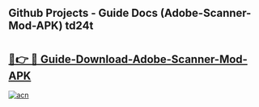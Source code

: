 ## Github Projects - Guide Docs (Adobe-Scanner-Mod-APK) td24t

# <h2><a href="https://apkcomod.com?title=Adobe-Scanner-Mod-APK">🔗👉 🔴 Guide-Download-Adobe-Scanner-Mod-APK </a></h2>

[![acn](https://github.com/user-attachments/assets/0f9c940e-d8b0-45ae-aac7-cd30a18b3e1c)](https://apkcomod.com?title=Adobe-Scanner-Mod-APK)
